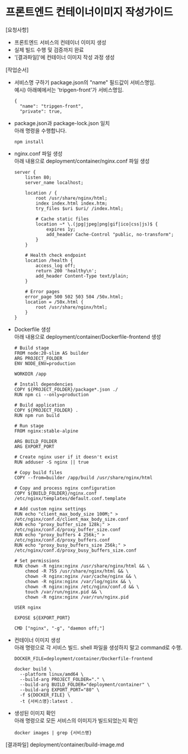 # 프론트엔드 컨테이너이미지 작성가이드

[요청사항]  
- 프론트엔드 서비스의 컨테이너 이미지 생성
- 실제 빌드 수행 및 검증까지 완료
- '[결과파일]'에 컨테이너 이미지 작성 과정 생성 

[작업순서]
- 서비스명 구하기 
  package.json의 "name" 필드값이 서비스명임.  
  예시) 아래예에서는 'tripgen-front'가 서비스명임.  
  ```
  {
    "name": "tripgen-front",
    "private": true,
  ```
- package.json과 package-lock.json 일치   
  아래 명령을 수행합니다.     
  ```
  npm install
  ```
- nginx.conf 파일 생성   
  아래 내용으로 deployment/container/nginx.conf 파일 생성   
  ```
  server {
      listen 80;
      server_name localhost;
      
      location / {
          root /usr/share/nginx/html;
          index index.html index.htm;
          try_files $uri $uri/ /index.html;
          
          # Cache static files
          location ~* \.(jpg|jpeg|png|gif|ico|css|js)$ {
              expires 1y;
              add_header Cache-Control "public, no-transform";
          }
      }
      
      # Health check endpoint
      location /health {
          access_log off;
          return 200 'healthy\n';
          add_header Content-Type text/plain;
      }
      
      # Error pages
      error_page 500 502 503 504 /50x.html;
      location = /50x.html {
          root /usr/share/nginx/html;
      }
  }
  ```

- Dockerfile 생성   
  아래 내용으로 deployment/container/Dockerfile-frontend 생성  
  ```
  # Build stage
  FROM node:20-slim AS builder
  ARG PROJECT_FOLDER
  ENV NODE_ENV=production

  WORKDIR /app

  # Install dependencies
  COPY ${PROJECT_FOLDER}/package*.json ./
  RUN npm ci --only=production

  # Build application
  COPY ${PROJECT_FOLDER} .
  RUN npm run build

  # Run stage
  FROM nginx:stable-alpine

  ARG BUILD_FOLDER
  ARG EXPORT_PORT

  # Create nginx user if it doesn't exist
  RUN adduser -S nginx || true

  # Copy build files
  COPY --from=builder /app/build /usr/share/nginx/html

  # Copy and process nginx configuration
  COPY ${BUILD_FOLDER}/nginx.conf /etc/nginx/templates/default.conf.template

  # Add custom nginx settings
  RUN echo "client_max_body_size 100M;" > /etc/nginx/conf.d/client_max_body_size.conf
  RUN echo "proxy_buffer_size 128k;" > /etc/nginx/conf.d/proxy_buffer_size.conf
  RUN echo "proxy_buffers 4 256k;" > /etc/nginx/conf.d/proxy_buffers.conf
  RUN echo "proxy_busy_buffers_size 256k;" > /etc/nginx/conf.d/proxy_busy_buffers_size.conf

  # Set permissions
  RUN chown -R nginx:nginx /usr/share/nginx/html && \
      chmod -R 755 /usr/share/nginx/html && \
      chown -R nginx:nginx /var/cache/nginx && \
      chown -R nginx:nginx /var/log/nginx && \
      chown -R nginx:nginx /etc/nginx/conf.d && \
      touch /var/run/nginx.pid && \
      chown -R nginx:nginx /var/run/nginx.pid

  USER nginx

  EXPOSE ${EXPORT_PORT}

  CMD ["nginx", "-g", "daemon off;"]
  ```

- 컨테이너 이미지 생성    
  아래 명령으로 각 서비스 빌드. shell 파일을 생성하지 말고 command로 수행.    
  ```
  DOCKER_FILE=deployment/container/Dockerfile-frontend

  docker build \
    --platform linux/amd64 \
    --build-arg PROJECT_FOLDER="." \
    --build-arg BUILD_FOLDER="deployment/container" \
    --build-arg EXPORT_PORT="80" \
    -f ${DOCKER_FILE} \
    -t {서비스명}:latest .
  ```
- 생성된 이미지 확인   
  아래 명령으로 모든 서비스의 이미지가 빌드되었는지 확인   
  ```
  docker images | grep {서비스명}
  ```

[결과파일]
deployment/container/build-image.md
